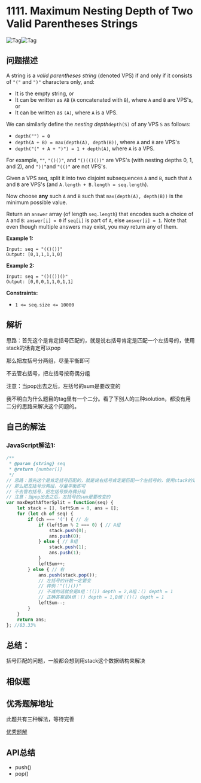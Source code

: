 # 1111. Maximum Nesting Depth of Two Valid Parentheses Strings

![Tag](https://img.shields.io/badge/Tag-Greedy-brightgreen)![Tag](https://img.shields.io/badge/Tag-BinarySearch-green)

## 问题描述

A string is a *valid parentheses string* (denoted VPS) if and only if it consists of `"("` and `")"` characters only, and:

- It is the empty string, or
- It can be written as `AB` (`A` concatenated with `B`), where `A` and `B` are VPS's, or
- It can be written as `(A)`, where `A` is a VPS.

We can similarly define the *nesting depth*`depth(S)` of any VPS `S` as follows:

- `depth("") = 0`
- `depth(A + B) = max(depth(A), depth(B))`, where `A` and `B` are VPS's
- `depth("(" + A + ")") = 1 + depth(A)`, where `A` is a VPS.

For example,  `""`, `"()()"`, and `"()(()())"` are VPS's (with nesting depths 0, 1, and 2), and `")("`and `"(()"` are not VPS's.

 

Given a VPS seq, split it into two disjoint subsequences `A` and `B`, such that `A` and `B` are VPS's (and `A.length + B.length = seq.length`).

Now choose **any** such `A` and `B` such that `max(depth(A), depth(B))` is the minimum possible value.

Return an `answer` array (of length `seq.length`) that encodes such a choice of `A` and `B`:  `answer[i] = 0` if `seq[i]` is part of `A`, else `answer[i] = 1`.  Note that even though multiple answers may exist, you may return any of them.

 

**Example 1:**

```
Input: seq = "(()())"
Output: [0,1,1,1,1,0]
```

**Example 2:**

```
Input: seq = "()(())()"
Output: [0,0,0,1,1,0,1,1]
```

 

**Constraints:**

- `1 <= seq.size <= 10000`

## 解析

思路：首先这个是肯定括号匹配的，就是说右括号肯定是匹配一个左括号的，使用stack的话肯定可以pop

那么把左括号分两组，尽量平衡即可

不去管右括号，把左括号按奇偶分组

注意：当pop出去之后，左括号的sum是要改变的

我不明白为什么题目的tag里有一个二分。看了下别人的三种solution，都没有用二分的思路来解决这个问题的。

## 自己的解法

### JavaScript解法1:

```js
/**
 * @param {string} seq
 * @return {number[]}
 */
// 思路：首先这个是肯定括号匹配的，就是说右括号肯定是匹配一个左括号的，使用stack的话肯定可以pop
// 那么把左括号分两组，尽量平衡即可
// 不去管右括号，把左括号按奇偶分组
// 注意：当pop出去之后，左括号的sum是要改变的
var maxDepthAfterSplit = function(seq) {
    let stack = [], leftSum = 0, ans = [];
    for (let ch of seq) {
        if (ch === '(') { // 左
            if (leftSum % 2 === 0) { // A组
                stack.push(0);
                ans.push(0);
            } else { // B组
                stack.push(1);
                ans.push(1);
            }
            leftSum++;
        } else { // 右
            ans.push(stack.pop());
            // 左括号的计数一定要变
            // 样例："(()())" 
            // 不减的话就会是A组：(()) depth = 2,B组：() depth = 1
            // 正确答案是A组：() depth = 1,B组：()() depth = 1
            leftSum--;
        }
    }
    return ans;
}; //83.33% 
```

## 总结：

括号匹配的问题，一般都会想到用stack这个数据结构来解决

## 相似题

## 优秀题解地址

此题共有三种解法，等待完善

[优秀题解](https://leetcode.com/problems/maximum-nesting-depth-of-two-valid-parentheses-strings/discuss/328841/JavaC%2B%2BPython-O(1)-Extra-Space-Except-Output)

## API总结

- push()
- pop()

